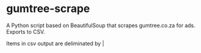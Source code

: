 # gumtree-scrape
A Python script based on BeautifulSoup that scrapes gumtree.co.za for ads. Exports to CSV.

Items in csv output are deliminated by |
